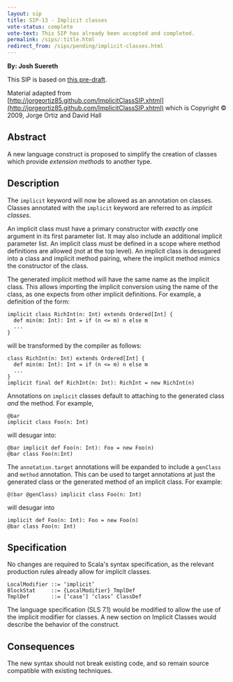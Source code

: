 ```yaml
---
layout: sip
title: SIP-13 - Implicit classes
vote-status: complete
vote-text: This SIP has already been accepted and completed.
permalink: /sips/:title.html
redirect_from: /sips/pending/implicit-classes.html
---
```


**By: Josh Suereth**

This SIP is based on [this pre-draft](https://docs.google.com/document/d/1k-aGAGmbrDB-2pJ3uDPpHVKno6p-XbnkVHDc07zPrzQ/edit?hl=en_US).

Material adapted from [http://jorgeortiz85.github.com/ImplicitClassSIP.xhtml](http://jorgeortiz85.github.com/ImplicitClassSIP.xhtml)  which is Copyright © 2009, Jorge Ortiz and David Hall

## Abstract ##

A new language construct is proposed to simplify the creation of
classes which provide _extension methods_ to another type.

## Description ##

The `implicit` keyword will now be allowed as an annotation on
classes.  Classes annotated with the `implicit` keyword are referred to
as _implicit classes_.

An implicit class must have a primary constructor with *exactly* one
argument in its first parameter list. It may also include an
additional implicit parameter list. An implicit class must be defined
in a scope where method definitions are allowed (not at the top
level).  An implicit class is desugared into a class and implicit
method pairing, where the implicit method mimics the constructor of
the class.

The generated implicit method will have the same name as the implicit
class.  This allows importing the implicit conversion using the name
of the class, as one expects from other implicit definitions.  For
example, a definition of the form:

    implicit class RichInt(n: Int) extends Ordered[Int] {
      def min(m: Int): Int = if (n <= m) n else m
      ...
    }

will be transformed by the compiler as follows:

    class RichInt(n: Int) extends Ordered[Int] {
      def min(m: Int): Int = if (n <= m) n else m
      ...
    }
    implicit final def RichInt(n: Int): RichInt = new RichInt(n)

Annotations on `implicit` classes default to attaching to the
generated class *and* the method.  For example,

    @bar
    implicit class Foo(n: Int)

will desugar into:

    @bar implicit def Foo(n: Int): Foo = new Foo(n)
    @bar class Foo(n:Int)

The `annotation.target` annotations will be expanded to include a
`genClass` and `method` annotation.  This can be used to target
annotations at just the generated class or the generated method of an
implicit class.  For example:

    @(bar @genClass) implicit class Foo(n: Int)

will desugar into

    implicit def Foo(n: Int): Foo = new Foo(n)
    @bar class Foo(n: Int)

## Specification ##

No changes are required to Scala's syntax specification, as the
relevant production rules already allow for implicit classes.

    LocalModifier ::= ‘implicit’
    BlockStat     ::= {LocalModifier} TmplDef
    TmplDef       ::= [‘case’] ‘class’ ClassDef

The language specification (SLS 7.1) would be modified to allow the
use of the implicit modifier for classes. A new section on Implicit
Classes would describe the behavior of the construct.

## Consequences ##

The new syntax should not break existing code, and so remain source
compatible with existing techniques.
